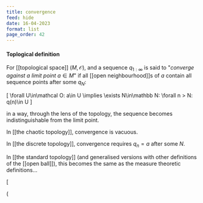 ```yaml
---
title: convergence
feed: hide
date: 16-04-2023
format: list
page_order: 42
---
```



#### Toplogical definition

For [[topological space]] $(M, \mathcal O)$, and a sequence $q_{1:\infty}$ is said to "*converge against a limit point* $a\in M$" if all [[open neighbourhood]]s of $a$ contain all sequence points after some $q_N$: 

\[
\forall U\in\mathcal O: a\in U \implies \exists N\in\mathbb N: \forall n > N: q(n)\in U
\]


in a way, through the lens of the topology, the sequence becomes indistinguishable from the limit point.

In [[the chaotic topology]], convergence is vacuous.

In [[the discrete topology]], convergence requires $q_n = a$ after some $N$.

In [[the standard topology]] (and generalised versions with other definitions of the [[open ball]]), this becomes the same as the measure theoretic definitions...


\[

\(